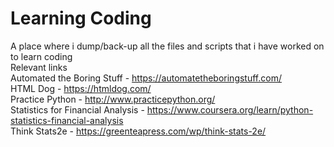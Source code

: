 # Learning Coding
A place where i dump/back-up all the files and scripts that i have worked on to learn coding <br />
Relevant links <br />
Automated the Boring Stuff - https://automatetheboringstuff.com/ <br />
HTML Dog - https://htmldog.com/ <br />
Practice Python - http://www.practicepython.org/ <br />
Statistics for Financial Analysis - https://www.coursera.org/learn/python-statistics-financial-analysis <br />
Think Stats2e - https://greenteapress.com/wp/think-stats-2e/
